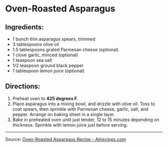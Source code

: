 # Oven-Roasted Asparagus

## Ingredients:

- 1 bunch thin asparagus spears, trimmed
- 3 tablespoons olive oil
- 1.5 tablespoons grated Parmesan cheese (optional)
- 1 clove garlic, minced (optional)
- 1 teaspoon sea salt
- 1/2 teaspoon ground black pepper
- 1 tablespoon lemon juice (optional)

## Directions:

1. Preheat oven to **425 degrees F**.
2. Place asparagus into a mixing bowl, and drizzle with olive oil. Toss to coat spears, then sprinkle with Parmesan cheese, garlic, salt, and pepper. Arrange on baking sheet in a single layer.
3. Bake in preheated oven until just tender, 12 to 15 minutes depending on thickness. Sprinkle with lemon juice just before serving.

***

Source: [Oven-Roasted Asparagus Recipe - Allrecipes.com](https://www.allrecipes.com/recipe/214931/oven-roasted-asparagus/)